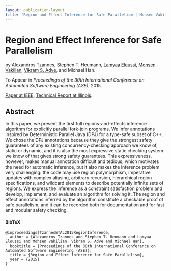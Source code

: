 ```yaml
---
layout: publication-layout
title: "Region and Effect Inference for Safe Parallelism | Mohsen Vakilian"
---
```


# Region and Effect Inference for Safe Parallelism

by Alexandros Tzannes, Stephen T. Heumann, [Lamyaa
Eloussi]({{site.url_lamyaa_eloussi}}), [Mohsen Vakilian]({{site.url}}/),
[Vikram S. Adve]({{site.url_vikram_s_adve}}), and Michael Han.

To Appear in *Proceedings of the 30th International Conference on Automated
Software Engineering (ASE)*, 2015.

[Paper at IEEE](http://dx.doi.org/10.1109/ASE.2015.59), [Technical Report at
Illinois](http://hdl.handle.net/2142/79048).

## Abstract

In this paper, we present the first full regions-and-effects inference
algorithm for explicitly parallel fork-join programs. We infer annotations
inspired by Deterministic Parallel Java (DPJ) for a type-safe subset of C++. We
chose the DPJ annotations because they give the strongest safety guarantees of
any existing concurrency-checking approach we know of, static or dynamic, and
it is also the most expressive static checking system we know of that gives
strong safety guarantees. This expressiveness, however, makes manual annotation
difficult and tedious, which motivates the need for automatic inference, but it
also makes the inference problem very challenging: the code may use region
polymorphism, imperative updates with complex aliasing, arbitrary recursion,
hierarchical region specifications, and wildcard elements to describe
potentially infinite sets of regions. We express the inference as a constraint
satisfaction problem and develop, implement, and evaluate an algorithm for
solving it. The region and effect annotations inferred by the algorithm
constitute a checkable proof of safe parallelism, and it can be recorded both
for documentation and for fast and modular safety checking.

#### BibTeX

    @inproceedings{TzannesETAL2015RegionInference,
      author = {Alexandros Tzannes and Stephen T. Heumann and Lamyaa Eloussi and Mohsen Vakilian, Vikram S. Adve and Michael Han},
      booktitle = {Proceedings of the 30th International Conference on Automated Software Engineering (ASE)},
      title = {Region and Effect Inference for Safe Parallelism},
      year = {2015}
    }

